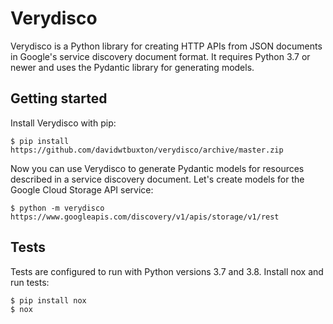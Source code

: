 Verydisco
=========

Verydisco is a Python library for creating HTTP APIs from JSON documents in Google's service discovery document format. It requires Python 3.7 or newer and uses the Pydantic library for generating models.


Getting started
---------------

Install Verydisco with pip:

    $ pip install https://github.com/davidwtbuxton/verydisco/archive/master.zip

Now you can use Verydisco to generate Pydantic models for resources described in a service discovery document. Let's create models for the Google Cloud Storage API service:

    $ python -m verydisco https://www.googleapis.com/discovery/v1/apis/storage/v1/rest


Tests
-----

Tests are configured to run with Python versions 3.7 and 3.8. Install nox and run tests:

    $ pip install nox
    $ nox

